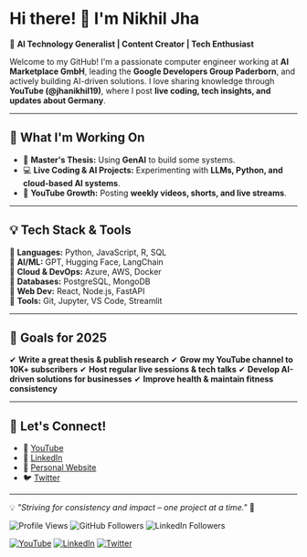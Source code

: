 # Hi there! 👋 I'm Nikhil Jha

🚀 **AI Technology Generalist | Content Creator | Tech Enthusiast**

Welcome to my GitHub! I'm a passionate computer engineer working at **AI Marketplace GmbH**, leading the **Google Developers Group Paderborn**, and actively building AI-driven solutions. I love sharing knowledge through **YouTube (@jhanikhil19)**, where I post **live coding, tech insights, and updates about Germany**.

---

## 🚀 **What I'm Working On**
- 📌 **Master's Thesis:** Using **GenAI** to build some systems.
- 💻 **Live Coding & AI Projects:** Experimenting with **LLMs, Python, and cloud-based AI systems**.
- 🎥 **YouTube Growth:** Posting **weekly videos, shorts, and live streams**.

---

## 💡 **Tech Stack & Tools**
🔹 **Languages:** Python, JavaScript, R, SQL  
🔹 **AI/ML:** GPT, Hugging Face, LangChain  
🔹 **Cloud & DevOps:** Azure, AWS, Docker  
🔹 **Databases:** PostgreSQL, MongoDB  
🔹 **Web Dev:** React, Node.js, FastAPI  
🔹 **Tools:** Git, Jupyter, VS Code, Streamlit  

---

## 🎯 **Goals for 2025**
✔ **Write a great thesis & publish research**
✔ **Grow my YouTube channel to 10K+ subscribers**
✔ **Host regular live sessions & tech talks**
✔ **Develop AI-driven solutions for businesses**
✔ **Improve health & maintain fitness consistency**

---

## 📢 **Let's Connect!**
- 🎥 [YouTube](https://www.youtube.com/@jhanikhil19)
- 💼 [LinkedIn](https://www.linkedin.com/in/your-profile)
- 📝 [Personal Website](https://jhanikhil19.github.io) 
- 🐦 [Twitter](https://twitter.com/yourhandle)

---

💡 *"Striving for consistency and impact – one project at a time."* 🚀


![Profile Views](https://komarev.com/ghpvc/?username=jhanikhil19&color=blue)
![GitHub Followers](https://img.shields.io/github/followers/jhanikhil19?style=social)
![LinkedIn Followers](https://img.shields.io/badge/LinkedIn-Follow-blue?logo=linkedin&style=social)

[![YouTube](https://img.shields.io/badge/YouTube-Subscribe-red?logo=youtube)](https://www.youtube.com/@jhanikhil19)
[![LinkedIn](https://img.shields.io/badge/LinkedIn-Connect-blue?logo=linkedin)](https://www.linkedin.com/in/your-profile)
[![Twitter](https://img.shields.io/badge/Twitter-Follow-blue?logo=twitter)](https://twitter.com/yourhandle)
